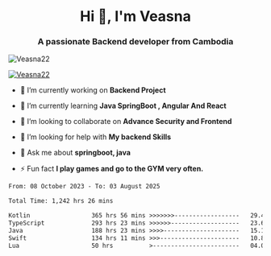 <h1 align="center">Hi 👋, I'm Veasna</h1>
<h3 align="center">A passionate Backend developer from Cambodia</h3>

<p align="left"> <img src="https://komarev.com/ghpvc/?username=Veasna22&label=Profile%20views&color=0e75b6&style=flat" alt="Veasna22" /> </p>

<p align="left"> <a href="https://github.com/ryo-ma/github-profile-trophy"><img src="https://github-profile-trophy.vercel.app/?username=veasna22&theme=dracula" alt="Veasna22" /></a> </p>

- 🔭 I’m currently working on **Backend Project**

- 🌱 I’m currently learning **Java SpringBoot , Angular And React**

- 👯 I’m looking to collaborate on **Advance Security and Frontend**

- 🤝 I’m looking for help with **My backend Skills**

- 💬 Ask me about **springboot, java**

- ⚡ Fun fact **I play games and go to the GYM very often.**

<!--START_SECTION:waka-->

```txt
From: 08 October 2023 - To: 03 August 2025

Total Time: 1,242 hrs 26 mins

Kotlin                 365 hrs 56 mins >>>>>>>------------------   29.45 %
TypeScript             293 hrs 23 mins >>>>>>-------------------   23.61 %
Java                   188 hrs 23 mins >>>>---------------------   15.16 %
Swift                  134 hrs 11 mins >>>----------------------   10.80 %
Lua                    50 hrs          >------------------------   04.02 %
```

<!--END_SECTION:waka-->
